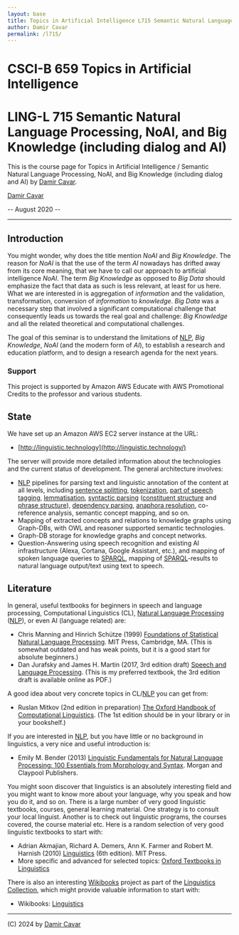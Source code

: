 ```yaml
---
layout: base
title: Topics in Artificial Intelligence L715 Semantic Natural Language Processing, NoAI, and Big Knowledge (including dialog and AI) by Damir Cavar
author: Damir Cavar
permalink: /l715/
---
```

# CSCI-B 659 Topics in Artificial Intelligence
# LING-L 715 Semantic Natural Language Processing, NoAI, and Big Knowledge (including dialog and AI)

This is the course page for Topics in Artificial Intelligence / Semantic Natural Language Processing, NoAI, and Big Knowledge (including dialog and AI) by [Damir Cavar].


[Damir Cavar]

-- August 2020 --

----


## Introduction

You might wonder, why does the title mention *NoAI* and *Big Knowledge*. The reason for *NoAI* is that the use of the term *AI* nowadays has drifted away from its core meaning, that we have to call our approach to artificial intelligence *NoAI*. The term *Big Knowledge* as opposed to *Big Data* should emphasize the fact that data as such is less relevant, at least for us here. What we are interested in is aggregation of *information* and the validation, transformation, conversion of *information* to *knowledge*. *Big Data* was a necessary step that involved a significant computational challenge that consequently leads us towards the real goal and challenge: *Big Knowledge* and all the related theoretical and computational challenges.

The goal of this seminar is to understand the limitations of [NLP], *Big Knowledge*, *NoAI* (and the modern form of *AI*), to establish a research and education platform, and to design a research agenda for the next years.


### Support

This project is supported by Amazon AWS Educate with AWS Promotional Credits to the professor and various students.



## State

We have set up an Amazon AWS EC2 server instance at the URL:

- [http://linguistic.technology](http://linguistic.technology/)

The server will provide more detailed information about the technologies and the current status of development. The general architecture involves:

- [NLP] pipelines for parsing text and linguistic annotation of the content at all levels, including [sentence splitting](https://en.wikipedia.org/wiki/Sentence_boundary_disambiguation), [tokenization](https://en.wikipedia.org/wiki/Lexical_analysis#Tokenization), [part of speech tagging](https://en.wikipedia.org/wiki/Part-of-speech_tagging), [lemmatisation](https://en.wikipedia.org/wiki/Lemmatisation), [syntactic parsing](https://en.wikipedia.org/wiki/Parsing) ([constituent structure](https://en.wikipedia.org/wiki/Constituent_(linguistics)) and [phrase structure](https://en.wikipedia.org/wiki/Phrase_structure_grammar)), [dependency parsing](https://en.wikipedia.org/wiki/Dependency_grammar), [anaphora resolution](https://en.wikipedia.org/wiki/Anaphora_(linguistics)), co-reference analysis, semantic concept mapping, and so on.
- Mapping of extracted concepts and relations to knowledge graphs using Graph-DBs, with OWL and reasoner supported semantic technologies.
- Graph-DB storage for knowledge graphs and concept networks.
- Question-Answering using speech recognition and existing AI infrastructure (Alexa, Cortana, Google Assistant, etc.), and mapping of spoken language queries to [SPARQL], mapping of [SPARQL]-results to natural language output/text using text to speech.




## Literature

In general, useful textbooks for beginners in speech and language processing, Computational Linguistics (CL), [Natural Language Processing] ([NLP]), or even AI (language related) are:

- Chris Manning and Hinrich Schütze (1999) [Foundations of Statistical Natural Language Processing](https://nlp.stanford.edu/fsnlp/). MIT Press, Cambridge, MA. (This is somewhat outdated and has weak points, but it is a good start for absolute beginners.)
- Dan Jurafsky and James H. Martin (2017, 3rd edition draft) [Speech and Language Processing](https://web.stanford.edu/~jurafsky/slp3/). (This is my preferred textbook, the 3rd edition draft is available online as PDF.)

A good idea about very concrete topics in CL/[NLP] you can get from:

- Ruslan Mitkov (2nd edition in preparation) [The Oxford Handbook of Computational Linguistics](http://www.oxfordhandbooks.com/view/10.1093/oxfordhb/9780199573691.001.0001/oxfordhb-9780199573691). (The 1st edition should be in your library or in your bookshelf.)

If you are interested in [NLP], but you have little or no background in linguistics, a very nice and useful introduction is:

- Emily M. Bender (2013) [Linguistic Fundamentals for Natural Language Processing: 100 Essentials from Morphology and Syntax](http://www.morganclaypool.com/doi/abs/10.2200/S00493ED1V01Y201303HLT020?journalCode=hlt). Morgan and Claypool Publishers.

You might soon discover that linguistics is an absolutely interesting field and you might want to know more about your language, why you speak and how you do it, and so on. There is a large number of very good linguistic textbooks, courses, general learning material. One strategy is to consult your local linguist. Another is to check out linguistic programs, the courses covered, the course material etc. Here is a random selection of very good linguistic textbooks to start with:

- Adrian Akmajian, Richard A. Demers, Ann K. Farmer and Robert M. Harnish (2010) [Linguistics](https://mitpress.mit.edu/books/linguistics) (6th edition). MIT Press.
- More specific and advanced for selected topics: [Oxford Textbooks in Linguistics](https://global.oup.com/academic/content/series/o/oxford-textbooks-in-linguistics-otl/?cc=us&lang=en&)

There is also an interesting [Wikibooks](https://www.wikibooks.org/) project as part of the [Linguistics Collection](https://en.wikibooks.org/wiki/Subject:Linguistics), which might provide valuable information to start with:

- Wikibooks: [Linguistics](https://en.wikibooks.org/wiki/Linguistics)



----

(C) 2024 by [Damir Cavar]


[NLP]: https://en.wikipedia.org/wiki/Natural_language_processing "Natural Language Processing"
[Natural Language Processing]: https://en.wikipedia.org/wiki/Natural_language_processing "NLP"
[Damir Cavar]: http://damir.cavar.me/ "Damir Cavar"
[SPARQL]: https://en.wikipedia.org/wiki/SPARQL "SPARQL"


